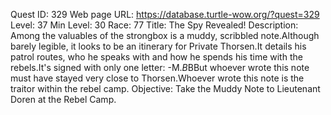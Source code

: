 Quest ID: 329
Web page URL: https://database.turtle-wow.org/?quest=329
Level: 37
Min Level: 30
Race: 77
Title: The Spy Revealed!
Description: Among the valuables of the strongbox is a muddy, scribbled note.Although barely legible, it looks to be an itinerary for Private Thorsen.It details his patrol routes, who he speaks with and how he spends his time with the rebels.It's signed with only one letter: -M.$B$BBut whoever wrote this note must have stayed very close to Thorsen.Whoever wrote this note is the traitor within the rebel camp.
Objective: Take the Muddy Note to Lieutenant Doren at the Rebel Camp.
